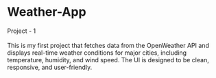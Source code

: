 # Weather-App
Project - 1
<br> <br>
This is my first project that fetches data from the OpenWeather API and displays real-time weather conditions for major cities, including temperature, humidity, and wind speed. The UI is designed to be clean, responsive, and user-friendly.
